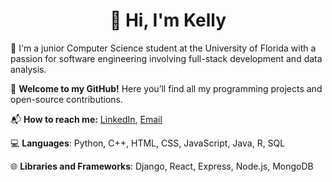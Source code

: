 <h1 align="center">👋 Hi, I'm Kelly</h1>

🏫 I'm a junior Computer Science student at the University of Florida with a passion for software engineering involving full-stack development and data analysis.

🎉 **Welcome to my GitHub!** Here you’ll find all my programming projects and open-source contributions.

📬 **How to reach me:** [LinkedIn](https://linkedin.com/in/kellyltran), [Email](mailto:kellytran.inbox@gmail.com)

💻 **Languages**: Python, C++, HTML, CSS, JavaScript, Java, R, SQL

🌐 **Libraries and Frameworks**: Django, React, Express, Node.js, MongoDB
